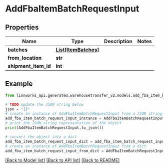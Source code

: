 # AddFbaItemBatchRequestInput


## Properties

Name | Type | Description | Notes
------------ | ------------- | ------------- | -------------
**batches** | [**List[ItemBatches]**](ItemBatches.md) |  | 
**from_location** | **str** |  | 
**shipment_item_id** | **int** |  | 

## Example

```python
from linnworks_api.generated.warehousetransfer_v2.models.add_fba_item_batch_request_input import AddFbaItemBatchRequestInput

# TODO update the JSON string below
json = "{}"
# create an instance of AddFbaItemBatchRequestInput from a JSON string
add_fba_item_batch_request_input_instance = AddFbaItemBatchRequestInput.from_json(json)
# print the JSON string representation of the object
print(AddFbaItemBatchRequestInput.to_json())

# convert the object into a dict
add_fba_item_batch_request_input_dict = add_fba_item_batch_request_input_instance.to_dict()
# create an instance of AddFbaItemBatchRequestInput from a dict
add_fba_item_batch_request_input_from_dict = AddFbaItemBatchRequestInput.from_dict(add_fba_item_batch_request_input_dict)
```
[[Back to Model list]](../README.md#documentation-for-models) [[Back to API list]](../README.md#documentation-for-api-endpoints) [[Back to README]](../README.md)


